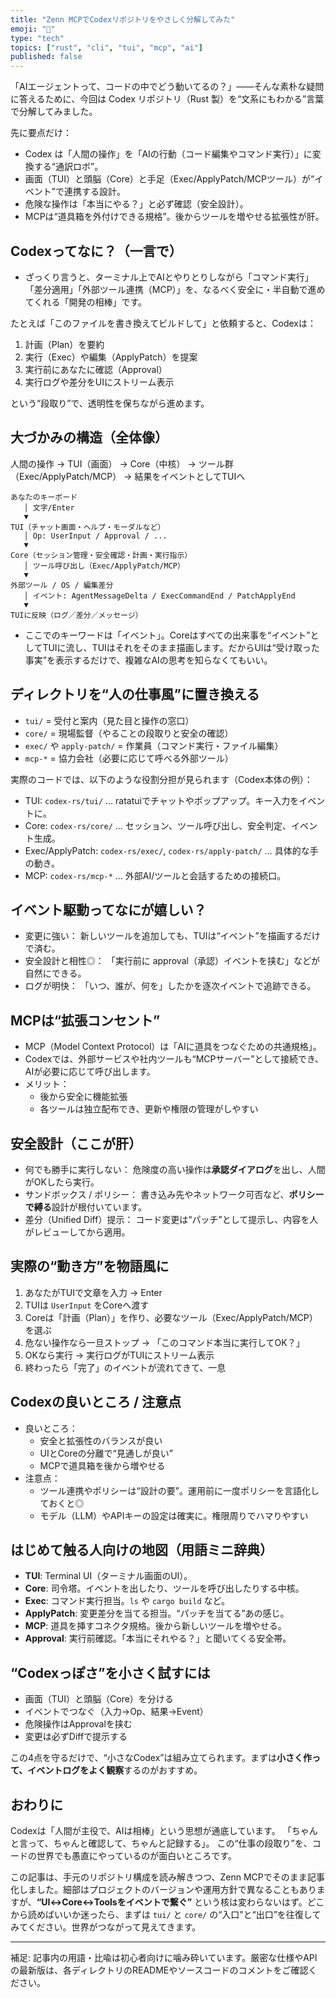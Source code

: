```yaml
---
title: "Zenn MCPでCodexリポジトリをやさしく分解してみた"
emoji: "🤖"
type: "tech"
topics: ["rust", "cli", "tui", "mcp", "ai"]
published: false
---
```


「AIエージェントって、コードの中でどう動いてるの？」——そんな素朴な疑問に答えるために、今回は Codex リポジトリ（Rust 製）を“文系にもわかる”言葉で分解してみました。

先に要点だけ：

- Codex は「人間の操作」を「AIの行動（コード編集やコマンド実行）」に変換する“通訳ロボ”。
- 画面（TUI）と頭脳（Core）と手足（Exec/ApplyPatch/MCPツール）が“イベント”で連携する設計。
- 危険な操作は「本当にやる？」と必ず確認（安全設計）。
- MCPは“道具箱を外付けできる規格”。後からツールを増やせる拡張性が肝。

## Codexってなに？（一言で）

- ざっくり言うと、ターミナル上でAIとやりとりしながら「コマンド実行」「差分適用」「外部ツール連携（MCP）」を、なるべく安全に・半自動で進めてくれる「開発の相棒」です。

たとえば「このファイルを書き換えてビルドして」と依頼すると、Codexは：

1) 計画（Plan）を要約
2) 実行（Exec）や編集（ApplyPatch）を提案
3) 実行前にあなたに確認（Approval）
4) 実行ログや差分をUIにストリーム表示

という“段取り”で、透明性を保ちながら進めます。

## 大づかみの構造（全体像）

人間の操作 → TUI（画面） → Core（中核） → ツール群（Exec/ApplyPatch/MCP） → 結果をイベントとしてTUIへ

```
あなたのキーボード
   │ 文字/Enter
   ▼
TUI（チャット画面・ヘルプ・モーダルなど）
   │ Op: UserInput / Approval / ...
   ▼
Core（セッション管理・安全確認・計画・実行指示）
   │ ツール呼び出し（Exec/ApplyPatch/MCP）
   ▼
外部ツール / OS / 編集差分
   │ イベント: AgentMessageDelta / ExecCommandEnd / PatchApplyEnd
   ▼
TUIに反映（ログ／差分／メッセージ）
```

- ここでのキーワードは「イベント」。Coreはすべての出来事を“イベント”としてTUIに流し、TUIはそれをそのまま描画します。だからUIは“受け取った事実”を表示するだけで、複雑なAIの思考を知らなくてもいい。

## ディレクトリを“人の仕事風”に置き換える

- `tui/` = 受付と案内（見た目と操作の窓口）
- `core/` = 現場監督（やることの段取りと安全の確認）
- `exec/` や `apply-patch/` = 作業員（コマンド実行・ファイル編集）
- `mcp-*` = 協力会社（必要に応じて呼べる外部ツール）

実際のコードでは、以下のような役割分担が見られます（Codex本体の例）：

- TUI: `codex-rs/tui/` … ratatuiでチャットやポップアップ。キー入力をイベントに。
- Core: `codex-rs/core/` … セッション、ツール呼び出し、安全判定、イベント生成。
- Exec/ApplyPatch: `codex-rs/exec/`, `codex-rs/apply-patch/` … 具体的な手の動き。
- MCP: `codex-rs/mcp-*` … 外部AI/ツールと会話するための接続口。

## イベント駆動ってなにが嬉しい？

- 変更に強い： 新しいツールを追加しても、TUIは“イベント”を描画するだけで済む。
- 安全設計と相性◎： 「実行前に approval（承認）イベントを挟む」などが自然にできる。
- ログが明快： 「いつ、誰が、何を」したかを逐次イベントで追跡できる。

## MCPは“拡張コンセント”

- MCP（Model Context Protocol）は「AIに道具をつなぐための共通規格」。
- Codexでは、外部サービスや社内ツールも“MCPサーバー”として接続でき、AIが必要に応じて呼び出します。
- メリット：
  - 後から安全に機能拡張
  - 各ツールは独立配布でき、更新や権限の管理がしやすい

## 安全設計（ここが肝）

- 何でも勝手に実行しない： 危険度の高い操作は**承認ダイアログ**を出し、人間がOKしたら実行。
- サンドボックス / ポリシー： 書き込み先やネットワーク可否など、**ポリシーで縛る**設計が根付いています。
- 差分（Unified Diff）提示： コード変更は“パッチ”として提示し、内容を人がレビューしてから適用。

## 実際の“動き方”を物語風に

1. あなたがTUIで文章を入力 → Enter
2. TUIは `UserInput` をCoreへ渡す
3. Coreは「計画（Plan）」を作り、必要なツール（Exec/ApplyPatch/MCP）を選ぶ
4. 危ない操作なら一旦ストップ → 「このコマンド本当に実行してOK？」
5. OKなら実行 → 実行ログがTUIにストリーム表示
6. 終わったら「完了」のイベントが流れてきて、一息

## Codexの良いところ / 注意点

- 良いところ：
  - 安全と拡張性のバランスが良い
  - UIとCoreの分離で“見通しが良い”
  - MCPで道具箱を後から増やせる
- 注意点：
  - ツール連携やポリシーは“設計の要”。運用前に一度ポリシーを言語化しておくと◎
  - モデル（LLM）やAPIキーの設定は確実に。権限周りでハマりやすい

## はじめて触る人向けの地図（用語ミニ辞典）

- **TUI**: Terminal UI（ターミナル画面のUI）。
- **Core**: 司令塔。イベントを出したり、ツールを呼び出したりする中核。
- **Exec**: コマンド実行担当。`ls` や `cargo build` など。
- **ApplyPatch**: 変更差分を当てる担当。“パッチを当てる”あの感じ。
- **MCP**: 道具を挿すコネクタ規格。後から新しいツールを増やせる。
- **Approval**: 実行前確認。「本当にそれやる？」と聞いてくる安全帯。

## “Codexっぽさ”を小さく試すには

- 画面（TUI）と頭脳（Core）を分ける
- イベントでつなぐ（入力→Op、結果→Event）
- 危険操作はApprovalを挟む
- 変更は必ずDiffで提示する

この4点を守るだけで、“小さなCodex”は組み立てられます。まずは**小さく作って、イベントログをよく観察**するのがおすすめ。

## おわりに

Codexは「人間が主役で、AIは相棒」という思想が通底しています。
「ちゃんと言って、ちゃんと確認して、ちゃんと記録する」。
この“仕事の段取り”を、コードの世界でも愚直にやっているのが面白いところです。

この記事は、手元のリポジトリ構成を読み解きつつ、Zenn MCPでそのまま記事化しました。細部はプロジェクトのバージョンや運用方針で異なることもありますが、**“UI↔Core↔Toolsをイベントで繋ぐ”** という核は変わらないはず。どこから読めばいいか迷ったら、まずは `tui/` と `core/` の“入口”と“出口”を往復してみてください。世界がつながって見えてきます。

---
補足: 記事内の用語・比喩は初心者向けに噛み砕いています。厳密な仕様やAPIの最新版は、各ディレクトリのREADMEやソースコードのコメントをご確認ください。
